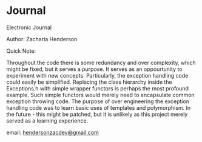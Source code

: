 # Journal
Electronic Journal

Author: Zacharia Henderson

Quick Note:

Throughout the code there is some redundancy and over complexity, which might be fixed, but it
serves a purpose. It serves as an oppourtunity to experiment with new concepts.
Particularly, the exception handling code could easily be simplified.
Replacing the class hierarchy inside the Exceptions.h with simple wrapper functors is perhaps the most
profound example. Such simple functors would merely need to encapsulate common exception throwing code.
The purpose of over engineering the exception handling code was to learn basic uses of templates
and polymorphism. In the future - this might be patched, but it is unlikely as this project merely
served as a learning experience.

email: hendersonzacdev@gmail.com
